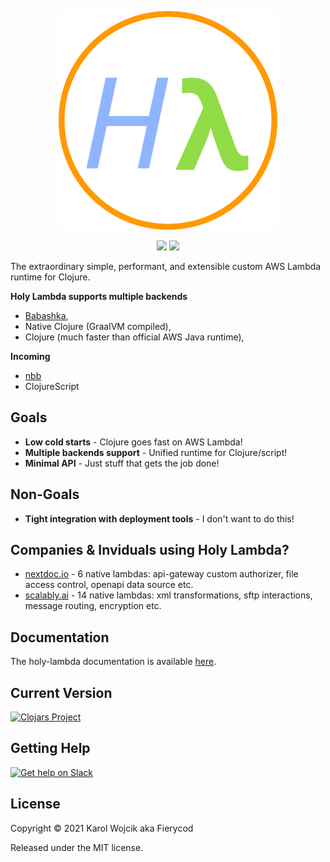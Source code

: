 
<p align="center">
  <a href="https://fierycod.github.io/holy-lambda" target="_blank" rel="noopener noreferrer">
    <img src="docs/media/logo.png?raw=true" alt="re-frame logo">
  </a>
</p>

<p align="center">
  <a href="https://dev.azure.com/VetHelpAssistant/holy-lambda/_build/latest?definitionId=2&branchName=master"><img src="https://dev.azure.com/VetHelpAssistant/holy-lambda/_apis/build/status/FieryCod.holy-lambda?branchName=master"></a>
  <a href="https://opensource.org/licenses/MIT"><img src="https://img.shields.io/badge/License-MIT-green.svg"></a>
</p>

The extraordinary simple, performant, and extensible custom AWS Lambda runtime for Clojure.

**Holy Lambda supports multiple backends**
  - [Babashka](https://github.com/babashka/babashka),
  - Native Clojure (GraalVM compiled), 
  - Clojure (much faster than official AWS Java runtime),

**Incoming**
  - [nbb](https://github.com/borkdude/nbb)
  - ClojureScript

## Goals
  - **Low cold starts** - Clojure goes fast on AWS Lambda!
  - **Multiple backends support** - Unified runtime for Clojure/script!
  - **Minimal API** - Just stuff that gets the job done!

## Non-Goals
  - **Tight integration with deployment tools** - I don't want to do this!

## Companies & Inviduals using Holy Lambda?
  - [nextdoc.io](https://nextdoc.io) - 6 native lambdas: api-gateway custom authorizer, file access control, openapi data source etc.
  - [scalably.ai](https://scalably.ai) - 14 native lambdas: xml transformations, sftp interactions, message routing, encryption etc.

## Documentation
The holy-lambda documentation is available [here](https://fierycod.github.io/holy-lambda).

## Current Version 
[![Clojars Project](https://img.shields.io/clojars/v/io.github.FieryCod/holy-lambda?labelColor=283C67&color=729AD1&style=for-the-badge&logo=clojure&logoColor=fff)](https://clojars.org/io.github.FieryCod/holy-lambda)

## Getting Help 
[![Get help on Slack](http://img.shields.io/badge/slack-clojurians%20%23holy--lambda-97C93C?labelColor=283C67&logo=slack&style=for-the-badge)](https://clojurians.slack.com/channels/holy-lambda)

## License
Copyright © 2021 Karol Wojcik aka Fierycod

Released under the MIT license.
